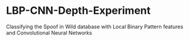 # LBP-CNN-Depth-Experiment
Classifying the Spoof in Wild database with Local Binary Pattern features and Convolutional Neural Networks
